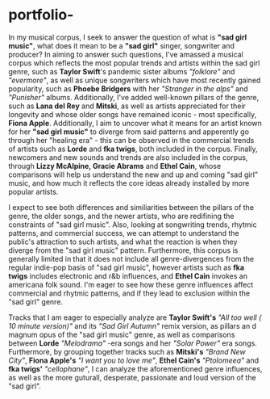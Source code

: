 # portfolio-






In my musical corpus, I seek to answer the question of what is **"sad girl music"**, what does it mean to be a **"sad girl"** singer, songwriter and producer? In aiming to answer such questions, I've amassed a musical corpus which reflects the most popular trends and artists within the sad girl genre, such as **Taylor Swift**'s pandemic sister albums *"folklore"* and *"evermore"*, as well as unique songwriters which have most recently gained popularity, such as **Phoebe Bridgers** with her *"Stranger in the alps"* and *"Punisher"* albums. Additionally, I've added well-known pillars of the genre, such as **Lana del Rey** and **Mitski**, as well as artists appreciated for their longevity and whose older songs have remained iconic - most specifically, **Fiona Apple**. Additionally, I aim to uncover what it means for an artist known for her **"sad girl music"** to diverge from said patterns and apperently go through her "healing era" - this can be observed in the commercial trends of artists such as **Lorde** and **fka twigs**, both included in the corpus. Finally, newcomers and new sounds and trends are also included in the corpus, through **Lizzy McAlpine, Gracie Abrams** and **Ethel Cain**, whose comparisons will help us understand the new and up and coming "sad girl" music, and how much it reflects the core ideas already installed by more popular artists. 

I expect to see both differences and similiarities between the pillars of the genre, the older songs, and the newer artists, who are redifining the constraints of "sad girl music". Also, looking at songwriting trends, rhytmic patterns, and commercial success, we can attempt to understand the public's attraction to such artists, and what the reaction is when they diverge from the "sad girl music" pattern. Furthermore, this corpus is generally limited in that it does not include all genre-divergences from the regular indie-pop basis of "sad girl music", however artists such as **fka twigs** includes electronic and r&b influences, and **Ethel Cain** invokes an americana folk sound. I'm eager to see how these genre influences affect commercial and rhytmic patterns, and if they lead to exclusion within the "sad girl" genre. 

Tracks that I am eager to especially analyze are **Taylor Swift's** *"All too well ( 10 minute version)"* and its *"Sad Girl Autumn"* remix version, as pillars an d magnum opus of the "sad girl music" genre, as well as comparisons between **Lorde** *"Melodrama"* -era songs and her *"Solar Power"* era songs. Furthermore, by grouping together tracks such as **Mitski's** *"Brand New City"*, **Fiona Apple's** *"I want you to love me"*, **Ethel Cain's** *"Ptolomeea"* and **fka twigs'** *"cellophane"*, I can analyze the aforementioned genre influences, as well as the more guturall, desperate, passionate and loud version of the "sad girl".

